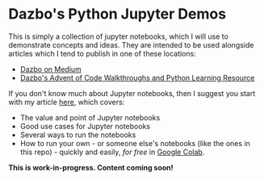 # Dazbo's Python Jupyter Demos

This is simply a collection of jupyter notebooks, which I will use to demonstrate concepts and ideas. They are intended to be used alongside articles which I tend to publish in one of these locations:

- [Dazbo on Medium](https://medium.com/@derailed.dash)
- [Dazbo's Advent of Code Walkthroughs and Python Learning Resource](https://aoc.just2good.co.uk/)

If you don't know much about Jupyter notebooks, then I suggest you start with my article [here](https://medium.com/python-in-plain-english/five-ways-to-run-jupyter-labs-and-notebooks-23209f71e5c0), which covers:

- The value and point of Jupyter notebooks
- Good use cases for Jupyter notebooks
- Several ways to run the notebooks
- How to run your own - or someone else's notebooks (like the ones in this repo) - quickly and easily, _for free_ in [Google Colab](https://colab.research.google.com/).

**This is work-in-progress.  Content coming soon!**
